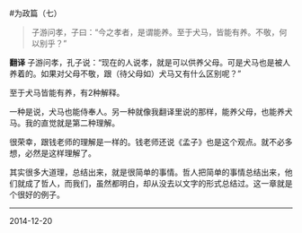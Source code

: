 #为政篇（七）

>子游问孝，子曰：“今之孝者，是谓能养。至于犬马，皆能有养。不敬，何以别乎？”

**翻译**
子游问孝，孔子说：“现在的人说孝，就是可以供养父母。可是犬马也是被人养着的。如果对父母不敬，跟（待父母如）犬马又有什么区别呢？”

至于犬马皆能有养，有2种解释。

一种是说，犬马也能侍奉人。另一种就像我翻译里说的那样，能养父母，也能养犬马。我的直觉就是第二种理解。

很荣幸，跟钱老师的理解是一样的。钱老师还说《孟子》也是这个观点。就不必多想，必然是这样理解了。

其实很多大道理，总结出来，就是很简单的事情。哲人把简单的事情总结出来，他们就成了哲人，而我们，虽然都明白，却从没去以文字的形式总结过。这一章就是个很好的例子。

---

2014-12-20
